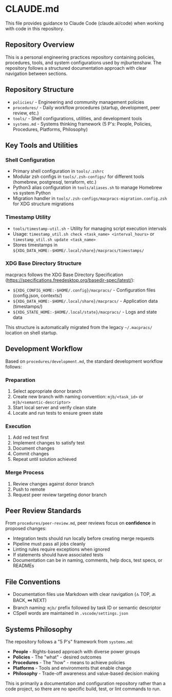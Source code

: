 # CLAUDE.md

This file provides guidance to Claude Code (claude.ai/code) when working with code in this repository.

## Repository Overview

This is a personal engineering practices repository containing policies, procedures, tools, and system configurations used by mjburtenshaw. The repository follows a structured documentation approach with clear navigation between sections.

## Repository Structure

- `policies/` - Engineering and community management policies
- `procedures/` - Daily workflow procedures (startup, development, peer review, etc.)
- `tools/` - Shell configurations, utilities, and development tools
- `systems.md` - Systems thinking framework (5 P's: People, Policies, Procedures, Platforms, Philosophy)

## Key Tools and Utilities

### Shell Configuration
- Primary shell configuration in `tools/.zshrc`
- Modular zsh configs in `tools/.zsh-configs/` for different tools (homebrew, postgresql, terraform, etc.)
- Python3 alias configuration in `tools/aliases.sh` to manage Homebrew vs system Python
- Migration handler in `tools/.zsh-configs/macpracs-migration.config.zsh` for XDG structure migrations

### Timestamp Utility
- `tools/timestamp-util.sh` - Utility for managing script execution intervals
- Usage: `timestamp_util.sh check <task_name> <interval_hours>` or `timestamp_util.sh update <task_name>`
- Stores timestamps in `${XDG_DATA_HOME:-$HOME/.local/share}/macpracs/timestamps/`

### XDG Base Directory Structure
macpracs follows the XDG Base Directory Specification (https://specifications.freedesktop.org/basedir-spec/latest/):
- `${XDG_CONFIG_HOME:-$HOME/.config}/macpracs/` - Configuration files (config.json, contexts/)
- `${XDG_DATA_HOME:-$HOME/.local/share}/macpracs/` - Application data (timestamps/)
- `${XDG_STATE_HOME:-$HOME/.local/state}/macpracs/` - Logs and state data

This structure is automatically migrated from the legacy `~/.macpracs/` location on shell startup.

## Development Workflow

Based on `procedures/development.md`, the standard development workflow follows:

### Preparation
1. Select appropriate donor branch
2. Create new branch with naming convention: `mjb/<task_id>` or `mjb/<semantic-descriptor>`
3. Start local server and verify clean state
4. Locate and run tests to ensure green state

### Execution
1. Add red test first
2. Implement changes to satisfy test
3. Document changes
4. Commit changes
5. Repeat until solution achieved

### Merge Process
1. Review changes against donor branch
2. Push to remote
3. Request peer review targeting donor branch

## Peer Review Standards

From `procedures/peer-review.md`, peer reviews focus on **confidence** in proposed changes:
- Integration tests should run locally before creating merge requests
- Pipeline must pass all jobs cleanly
- Linting rules require exceptions when ignored
- If statements should have associated tests
- Documentation can be in naming, comments, help docs, test specs, or READMEs

## File Conventions

- Documentation files use Markdown with clear navigation (🔝 TOP, 🔙 BACK, ⏭️ NEXT)
- Branch naming: `mjb/` prefix followed by task ID or semantic descriptor
- CSpell words are maintained in `.vscode/settings.json`

## Systems Philosophy

The repository follows a "5 P's" framework from `systems.md`:
- **People** - Rights-based approach with diverse power groups
- **Policies** - The "what" - desired outcomes
- **Procedures** - The "how" - means to achieve policies  
- **Platforms** - Tools and environments that enable change
- **Philosophy** - Trade-off awareness and value-based decision making

This is primarily a documentation and configuration repository rather than a code project, so there are no specific build, test, or lint commands to run.